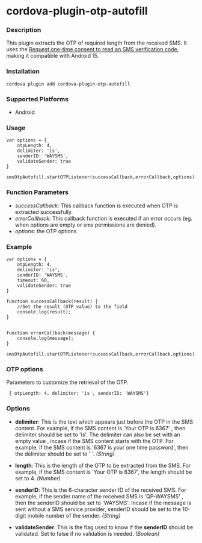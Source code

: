 # cordova-plugin-otp-autofill


### Description

This plugin extracts the OTP of required length from the received SMS.
It uses the  [Request one-time consent to read an SMS verification code](https://developers.google.com/identity/sms-retriever/user-consent/request), making it compatible with Android 15.


### Installation

```
cordova plugin add cordova-plugin-otp-autofill

```

### Supported Platforms

- Android

### Usage

```
var options = {
	otpLength: 4,
	delimiter: 'is',
	senderID: 'WAYSMS',
	validateSender: true
}

smsOtpAutofill.startOTPListener(successCallback,errorCallback,options);
```

### Function Parameters

- _successCallback_: This callback function is executed when OTP is extracted successfully.
- _errorCallback_: This callback function is executed if an error occurs (eg. when options are empty or sms permissions are denied).
- _options_: the OTP options


### Example

```	
var options = {
	otpLength: 4,
	delimiter: 'is',
	senderID: 'WAYSMS',
	timeout: 60,
	validateSender: true
}
	
function successCallback(result) {
	//Set the result (OTP value) to the field
	console.log(result);
}


function errorCallback(message) {
	console.log(message);
}

smsOtpAutofill.startOTPListener(successCallback,errorCallback,options);

```


### OTP options

Parameters to customize the retrieval of the OTP.

     { otpLength: 4, delimiter: 'is', senderID: 'WAYSMS'}
     

### Options

- __delimiter__: This is the text which appears just before the OTP in the SMS content. For example, if the SMS content is 'Your OTP is 6367' , then delimiter should be set to 'is'. The delimiter can also be set with an empty value , incase if the SMS content starts with the OTP. For example, if the SMS content is '6367 is your one time password', then the delimiter should be set to ' '. _(String)_

- __length__: This is the length of the OTP to be extracted from the SMS. For example, if the SMS content is 'Your OTP is 6367', the length should be set to 4. _(Number)_

- __senderID__: This is the 6-character sender ID of the received SMS. For example, if the sender name of the received SMS is 'QP-WAYSMS' , then the senderID should be set to 'WAYSMS'. Incase if the message is sent without a SMS service provider, senderID should be set to the 10-digit mobile number of the sender. _(String)_

- __validateSender__: This is the flag used to know if the __senderID__ should be validated. Set to false if no validation is needed. _(Boolean)_



    
    

